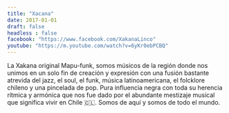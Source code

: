 ```yaml
---
title: "Xacana"
date: 2017-01-01
draft: false
headless : false
facebook: "https://www.facebook.com/XakanaLinco"
youtube: "https://m.youtube.com/watch?v=6yKr0ebPCBQ"
---
```

La Xakana original Mapu-funk, somos músicos de la región donde nos unimos en un solo fin de creación y expresión con una fusión bastante atrevida del jazz, el soul, el funk, música latinoamericana, el folcklore chileno  y una pincelada de pop. Pura influencia negra con toda su herencia rítmica y armónica que nos fue dado por el abundante mestizaje musical que significa vivir en Chile 🇨🇱. Somos de aquí y somos de todo el mundo.